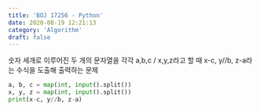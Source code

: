```yaml
---
title: 'BOJ 17256 - Python'
date: 2020-08-19 12:21:13
category: 'Algorithm'
draft: false
---
```

숫자 세개로 이루어진 두 개의 문자열을 각각 a,b,c / x,y,z라고 할 때 x-c, y//b, z-a라는 수식을 도출해 출력하는 문제
```python
a, b, c = map(int, input().split())
x, y, z = map(int, input().split())
print(x-c, y//b, z-a)

```